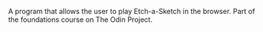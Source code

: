 A program that allows the user to play Etch-a-Sketch in the browser.
Part of the foundations course on The Odin Project.